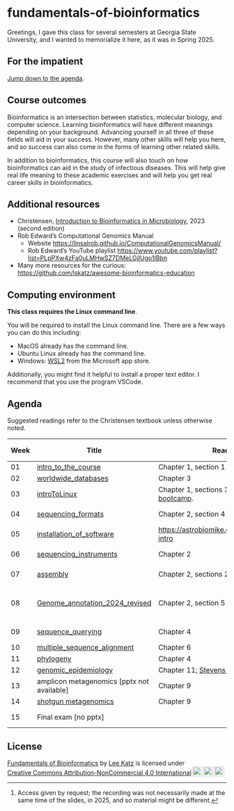 # fundamentals-of-bioinformatics

Greetings, I gave this class for several semesters at Georgia State University, and I wanted to memorialize it here, as it was in Spring 2025.

## For the impatient

[Jump down to the agenda](#agenda).

## Course outcomes

Bioinformatics is an intersection between statistics, molecular biology, and computer science. Learning bioinformatics will have different meanings depending on your background. Advancing yourself in all three of these fields will aid in your success. However, many other skills will help you here, and so success can also come in the forms of learning other related skills.

In addition to bioinformatics, this course will also touch on how bioinformatics can aid in the study of infectious diseases. This will help give real life meaning to these academic exercises and will help you get real career skills in bioinformatics.

## Additional resources

* Christensen, [Introduction to Bioinformatics in Microbiology](https://a.co/d/6LzF0Oe), 2023 (second edition)
* Rob Edward’s Computational Genomics Manual
  * Website <https://linsalrob.github.io/ComputationalGenomicsManual/>
  * Rob Edward’s YouTube playlist <https://www.youtube.com/playlist?list=PLpPXw4zFa0uLMHwSZ7DMeLGjIUgo1IBbn>
* Many more resources for the curious: <https://github.com/lskatz/awesome-bioinformatics-education>

## Computing environment

**This class requires the Linux command line**.

You will be required to install the Linux command line. There are a few ways you can do this including:

* MacOS already has the command line.
* Ubuntu Linux already has the command line.
* Windows: [WSL2](https://apps.microsoft.com/store/detail/windows-subsystem-for-linux/9P9TQF7MRM4R) from the Microsoft app store.

Additionally, you might find it helpful to install a proper text editor. I recommend that you use the program VSCode.

## Agenda

Suggested readings refer to the Christensen textbook unless otherwise noted.

| Week | Title | Readings | Quiz | Recorded lecture[^1] |
|----------|---------|----------|--------|------|
| 01 | [intro_to_the_course](files/01-intro_to_the_course.pptx) | Chapter 1, section 1 | - | |
| 02 | [worldwide_databases](files/02-worldwide_databases.pptx) | Chapter 3 | [quiz](quizzes/02-worldwide_databases.md) | |
| 03 | [introToLinux](files/03-jsw_introToLinux.pptx) | Chapter 1, sections 3 through 5. [UCDavis bootcamp](files/03-Linux_boot_camp.pdf). | [quiz](quizzes/03-jsw_introToLinux.md) | [Sep 8, 2022](https://youtu.be/DcnAPJxVUSQ) |
| 04 | [sequencing_formats](files/04-sequencing_formats.pptx) | Chapter 2, section 4 | [quiz](quizzes/04-sequencing_formats.md) | [Sep 14, 2023](https://youtu.be/6FAWdcIRYwY) |
| 05 | [installation_of_software](files/05-installation_of_software.pptx) | <https://astrobiomike.github.io/unix/conda-intro>  | [quiz](quizzes/05-installation_of_software.md) | |
| 06 | [sequencing_instruments](files/06-sequencing_instruments.pptx) | Chapter 2 | [quiz](quizzes/06-sequencing_instruments.md) | [Oct 2, 2024](https://youtu.be/W3YYlvBR0MY) |
| 07 | [assembly](files/07-assembly.pptx) | Chapter 2, sections 2-3 | [quiz](quizzes/07-assembly.md) | [Feb 22, 2023](https://youtu.be/M45mj0aM4Hk) |
| 08 | [Genome_annotation_2024_revised](files/08-Genome_annotation_2024_revised.pptx) | Chapter 2, section 5 | [quiz](quizzes/08-Genome_annotation_2024_revised.md) | [Gene prediction - Feb 22, 2023](https://youtu.be/3Fy7l7GrpMY) |
| 09 | [sequence_querying](files/09-sequence_querying.pptx) | Chapter 4 | [quiz](quizzes/09-sequence_querying.md) | [Nov 11, 2022](https://youtu.be/1CXtUQI6Q5w) |
| 10 | [multiple_sequence_alignment](files/10-multiple_sequence_alignment.pptx) | Chapter 6 | [quiz](quizzes/10-multiple_sequence_alignment.md) | |
| 11 | [phylogeny](files/11-phylogeny.pptx) | Chapter 4 | [quiz](quizzes/11-phylogeny.md) | |
| 12 | [genomic_epidemiology](files/12-genomic_epidemiology.pptx) | Chapter 11; [Stevens et al 2022](https://doi.org/10.4315/JFP-21-437) | [quiz](quizzes/12-genomic_epidemiology.md) | |
| 13 | amplicon metagenomics [pptx not available] | Chapter 9 |  [quiz](quizzes/13-amplicon-metagenomics.md) | |
| 14 | [shotgun metagenomics](files/14-metagenomics.pptx) | Chapter 9 | [quiz](quizzes/14-shotgun-metagenomics.md) | |
| 15 | Final exam [no pptx] | | [final](quizzes/20-final-exam.md) | [Apr 8, 2025](https://youtu.be/Yf2-wzu4-uk) |

[^1]: Access given by request; the recording was not necessarily made at the same time of the slides, in 2025, and so material might be different.

## License

<p xmlns:cc="http://creativecommons.org/ns#" xmlns:dct="http://purl.org/dc/terms/"><a property="dct:title" rel="cc:attributionURL" href="https://github.com/lskatz/fundamentals-of-bioinformatics">Fundamentals of Bioinformatics</a> by <a rel="cc:attributionURL dct:creator" property="cc:attributionName" href="https://lskatz.github.io">Lee Katz</a> is licensed under <a href="https://creativecommons.org/licenses/by-nc/4.0/?ref=chooser-v1" target="_blank" rel="license noopener noreferrer" style="display:inline-block;">Creative Commons Attribution-NonCommercial 4.0 International<img style="height:22px!important;margin-left:3px;vertical-align:text-bottom;" src="https://mirrors.creativecommons.org/presskit/icons/cc.svg?ref=chooser-v1" alt=""><img style="height:22px!important;margin-left:3px;vertical-align:text-bottom;" src="https://mirrors.creativecommons.org/presskit/icons/by.svg?ref=chooser-v1" alt=""><img style="height:22px!important;margin-left:3px;vertical-align:text-bottom;" src="https://mirrors.creativecommons.org/presskit/icons/nc.svg?ref=chooser-v1" alt=""></a></p>
